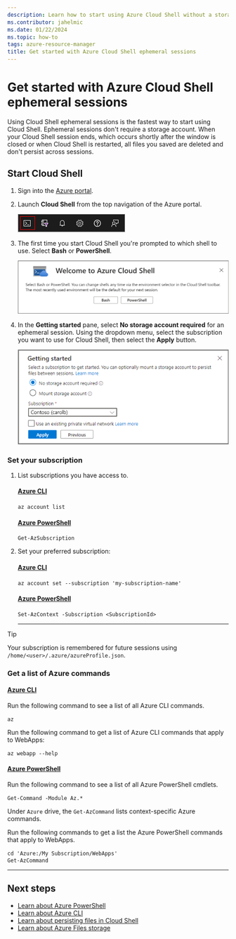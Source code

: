 ```yaml
---
description: Learn how to start using Azure Cloud Shell without a storage account.
ms.contributor: jahelmic
ms.date: 01/22/2024
ms.topic: how-to
tags: azure-resource-manager
title: Get started with Azure Cloud Shell ephemeral sessions
---
```

# Get started with Azure Cloud Shell ephemeral sessions

Using Cloud Shell ephemeral sessions is the fastest way to start using Cloud Shell. Ephemeral
sessions don't require a storage account. When your Cloud Shell session ends, which occurs shortly
after the window is closed or when Cloud Shell is restarted, all files you saved are deleted and
don't persist across sessions.

## Start Cloud Shell

1. Sign into the [Azure portal][04].
1. Launch **Cloud Shell** from the top navigation of the Azure portal.

   ![Screenshot showing how to start Azure Cloud Shell in the Azure portal.][07]

1. The first time you start Cloud Shell you're prompted to which shell to use. Select **Bash** or
   **PowerShell**.

   ![Screenshot showing the prompt to select the shell.][05]

1. In the **Getting started** pane, select **No storage account required** for an ephemeral session.
   Using the dropdown menu, select the subscription you want to use for Cloud Shell, then select
   the **Apply** button.

   ![Screenshot showing the select subscription and optional storage prompt.][06]

### Set your subscription

1. List subscriptions you have access to.

   <!-- markdownlint-disable MD023 MD024 MD051-->
   #### [Azure CLI](#tab/azurecli)

   ```azurecli-interactive
   az account list
   ```

   #### [Azure PowerShell](#tab/powershell)

   ```azurepowershell-interactive
   Get-AzSubscription
   ```

1. Set your preferred subscription:

   #### [Azure CLI](#tab/azurecli)

   ```azurecli-interactive
   az account set --subscription 'my-subscription-name'
   ```

   #### [Azure PowerShell](#tab/powershell)

   ```azurepowershell-interactive
   Set-AzContext -Subscription <SubscriptionId>
   ```
   <!-- markdownlint-enable MD023 MD024 MD051-->
   ---

> [!TIP]
> Your subscription is remembered for future sessions using `/home/<user>/.azure/azureProfile.json`.

### Get a list of Azure commands

<!-- markdownlint-disable MD023 MD024 MD051-->
#### [Azure CLI](#tab/azurecli)

Run the following command to see a list of all Azure CLI commands.

```azurecli-interactive
az
```

Run the following command to get a list of Azure CLI commands that apply to WebApps:

```azurecli-interactive
az webapp --help
```

#### [Azure PowerShell](#tab/powershell)

Run the following command to see a list of all Azure PowerShell cmdlets.

```azurepowershell-interactive
Get-Command -Module Az.*
```

Under `Azure` drive, the `Get-AzCommand` lists context-specific Azure commands.

Run the following commands to get a list the Azure PowerShell commands that apply to WebApps.

```azurepowershell-interactive
cd 'Azure:/My Subscription/WebApps'
Get-AzCommand
```
<!-- markdownlint-enable MD023 MD024 MD051-->

---

## Next steps

- [Learn about Azure PowerShell][03]
- [Learn about Azure CLI][02]
- [Learn about persisting files in Cloud Shell][08]
- [Learn about Azure Files storage][01]

<!-- link references -->
[01]: /azure/storage/files/storage-files-introduction
[02]: /cli/azure/
[03]: /powershell/azure/
[04]: https://portal.azure.com/
[05]: media/ephemeral/choose-shell.png
[06]: media/ephemeral/getting-started.png
[07]: media/ephemeral/shell-icon.png
[08]: ../persisting-shell-storage.md
